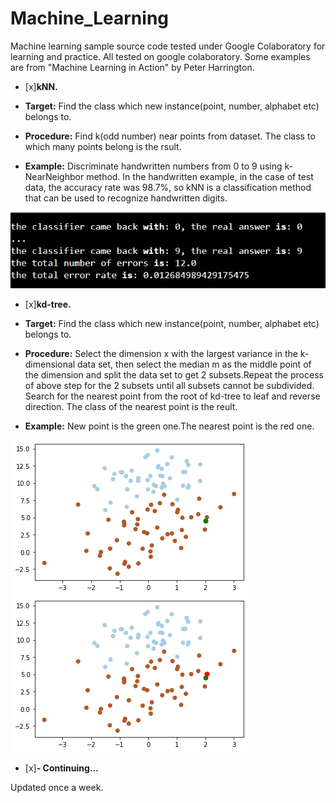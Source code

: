 # Machine_Learning
Machine learning sample source code tested under Google Colaboratory for learning and practice. All tested on google colaboratory. Some examples are from "Machine Learning in Action" by Peter Harrington.
 
 - [x]**kNN.** 

  - **Target:** Find the class which new instance(point, number, alphabet etc) belongs to. 

  - **Procedure:** Find k(odd number) near points from dataset. The class to which many points belong is the rsult.

  - **Example:** Discriminate handwritten numbers from 0 to 9 using k-NearNeighbor method. In the handwritten example, in the case of test data, the accuracy rate was 98.7%, so kNN is a classification method that can be used to recognize handwritten digits.

![alt text](https://github.com/soarbear/Machine_Learning/blob/master/kNN/result_kNN.jpg)


 - [x]**kd-tree.** 

  - **Target:** Find the class which new instance(point, number, alphabet etc) belongs to. 

  - **Procedure:** Select the dimension x with the largest variance in the k-dimensional data set, then select the median m as the middle point of the dimension and split the data set to get 2 subsets.Repeat the process of above step for the 2 subsets until all subsets cannot be subdivided. Search for the nearest point from the root of kd-tree to leaf and reverse direction. The class of the nearest point is the reult.
 
  - **Example:** New point is the green one.The nearest point is the red one.

![alt text](https://github.com/soarbear/Machine_Learning/blob/master/kd_tree/kd_tree_newPoint.png)
![alt text](https://github.com/soarbear/Machine_Learning/blob/master/kd_tree/kd_tree_findNearestPoint.png)

 - [x]**- Continuing...** 
 
 Updated once a week.

